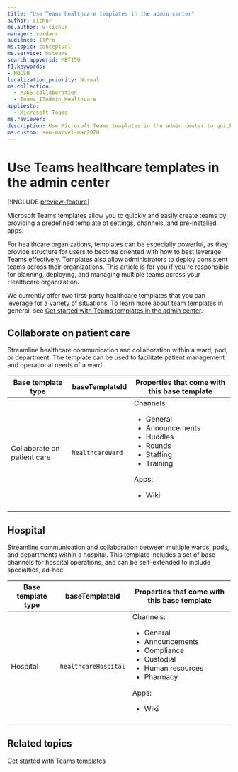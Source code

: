 ```yaml
---
title: "Use Teams healthcare templates in the admin center"
author: cichur
ms.author: v-cichur
manager: serdars
audience: ITPro
ms.topic: conceptual
ms.service: msteams
search.appverid: MET150
f1.keywords:
- NOCSH
localization_priority: Normal
ms.collection: 
  - M365-collaboration
  - Teams_ITAdmin_Healthcare
appliesto: 
  - Microsoft Teams
ms.reviewer: 
description: Use Microsoft Teams templates in the admin center to quickly and easily create teams by providing a predefined template of settings, channels, and apps.
ms.custom: seo-marvel-mar2020
---
```


# Use Teams healthcare templates in the admin center

[!INCLUDE [preview-feature](../../includes/preview-feature.md)]

Microsoft Teams templates allow you to quickly and easily create teams by providing a predefined template of settings, channels, and pre-installed apps.

For healthcare organizations, templates can be especially powerful, as they provide structure for users to become oriented with how to best leverage Teams effectively. Templates also allow administrators to deploy consistent teams across their organizations. This article is for you if you're responsible for planning, deploying, and managing multiple teams across your Healthcare organization.

We currently offer two first-party healthcare templates that you can leverage for a variety of situations. To learn more about team templates in general, see [Get started with Teams templates in the admin center](../../get-started-with-teams-templates-in-the-admin-console.md).

## Collaborate on patient care

 Streamline healthcare communication and collaboration within a ward, pod, or department. The template can be used to facilitate patient management and operational needs of a ward.

| Base template type |baseTemplateId| Properties that come with this base template |
| ------------------ |---|----------------------------------------------------- |
| Collaborate on patient care |`healthcareWard` | Channels:<ul><li>General</li><li>Announcements</li><li>Huddles</li><li>Rounds</li><li>Staffing</li><li>Training</li></ul> Apps: <ul><li>Wiki</li>|
||||

## Hospital

Streamline communication and collaboration between multiple wards, pods, and departments within a hospital. This template includes a set of base channels for hospital operations, and can be self-extended to include specialties, ad-hoc.

| Base template type |baseTemplateId | Properties that come with this base template |
| ------------------|-- |----------------------------------------------------- |
|Hospital|`healthcareHospital`|Channels: <ul><li>General<li>Announcements</li><li>Compliance</li><li>Custodial</li><li>Human resources</li><li>Pharmacy</li></ul> Apps: <ul><li>Wiki</li></ul>|
||||

## Related topics

[Get started with Teams templates](../../get-started-with-teams-templates-in-the-admin-console.md)
